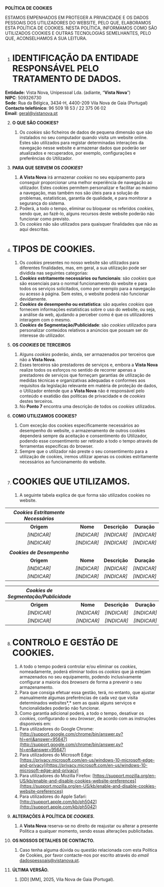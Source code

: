 **POLÍTICA DE COOKIES**

ESTAMOS EMPENHADOS EM PROTEGER A PRIVACIDADE E OS DADOS PESSOAIS DOS UTILIZADORES DO WEBSITE, PELO QUE, ELABORAMOS ESTA POLÍTICA DE COOKIES. NESTA POLÍTICA, INFORMAMOS COMO SÃO UTILIZADOS COOKIES E OUTRAS TECNOLOGIAS SEMELHANTES, PELO QUE, ACONSELHAMOS A SUA LEITURA.

1. # **IDENTIFICAÇÃO DA ENTIDADE RESPONSÁVEL PELO TRATAMENTO DE DADOS.**

**Entidade:** Vista Nova, Unipessoal Lda. (adiante, “**Vista Nova**”)  
**NIPC**: 509326730  
**Sede**: Rua da Bélgica, 3434-H, 4400-209 Vila Nova de Gaia (Portugal)  
**Contacto telefónico**: 96 509 18 53 / 22 375 06 02   
**Email**: geral@vistanova.pt 

2. **O QUE SÃO COOKIES?**  
   1. Os *cookies* são ficheiros de dados de pequena dimensão que são instalados no seu computador quando visita um website online. Estes são utilizados para registar determinadas interações da navegação nesse website e armazenar dados que poderão ser atualizados e recuperados, por exemplo, configurações e preferências do Utilizador.

3. **PARA QUE SERVEM OS *COOKIES*?**  
   1. **A Vista Nova** irá armazenar *cookies* no seu equipamento para conseguir proporcionar uma melhor experiência de navegação ao utilizador. Estes cookies permitem personalizar e facilitar ao máximo a navegação, mas também nos são úteis para a solução de problemas, estatísticas, garantia de qualidade, e para monitorar a segurança do sistema.   
   2. Poderá, a todo o tempo, eliminar ou bloquear os referidos *cookies*, sendo que, ao fazê-lo, alguns recursos deste website poderão não funcionar como previsto.   
   3. Os *cookies* não são utilizados para quaisquer finalidades que não as aqui descritas. 

4. # **TIPOS DE COOKIES.**

   1. Os *cookies* presentes no nosso website são utilizados para diferentes finalidades, mas, em geral, a sua utilização pode ser dividida nas seguintes categorias:   
   1) ***Cookies*** **estritamente necessários ou funcionais**: são *cookies* que são essenciais para o normal funcionamento do website e para todos os serviços solicitados, como por exemplo para a navegação ou acesso à página. Sem estes, o website poderá não funcionar devidamente.  
   2) ***Cookies*** **de desempenho ou estatística**: são aqueles *cookies* que fornecem informações estatísticas sobre o uso do website, ou seja, a análise da web, ajudando a perceber como é que os utilizadores interagem com o mesmo.  
   3) ***Cookies*** **de Segmentação/Publicidade**: são *cookies* utilizados para personalizar conteúdos relativos a anúncios que possam ser do interesse do utilizador.

5. **OS *COOKIES* DE TERCEIROS**  
   1. Alguns *cookies* poderão, ainda, ser armazenados por terceiros que não a **Vista Nova**.  
   2. Esses terceiros são prestadores de serviços e, embora a **Vista Nova** realize todos os esforços no sentido de recorrer apenas a prestadores de serviços que forneçam garantias de utilização de medidas técnicas e organizativas adequadas e conformes aos requisitos da legislação relevante em matéria de proteção de dados, o Utilizador entende que a **Vista Nova** não é responsável pelo conteúdo e exatidão das políticas de privacidade e de *cookies* destes terceiros.  
   3. No **Ponto 7** encontra uma descrição de todos os *cookies* utilizados.

6. **COMO UTILIZAMOS COOKIES?**  
   1. Com exceção dos cookies especificamente necessários ao desempenho do website, o armazenamento de outros cookies dependerá sempre da aceitação e consentimento do Utilizador, podendo esse consentimento ser retirado a todo o tempo através de ferramentas específicas do browser.  
   2. Sempre que o utilizador não preste o seu consentimento para a utilização de cookies, iremos utilizar apenas os cookies estritamente necessários ao funcionamento do website.

7. # **COOKIES QUE UTILIZAMOS.**

   1. A seguinte tabela explica de que forma são utilizados cookies no website. 

| *Cookies* *Estritamente* *Necessários* |  |  |  |
| :---: | :---: | ----- | :---: |
| **Origem** | **Nome** | **Descrição** | **Duração** |
| *\[INDICAR\]* | *\[INDICAR\]* | *\[INDICAR\]* | *\[INDICAR\]* |
| *\[INDICAR\]* | *\[INDICAR\]* | *\[INDICAR\]* | *\[INDICAR\]* |
|  |  |  |  |
| ***Cookies de Desempenho*** |  |  |  |
| **Origem** | **Nome** | **Descrição** | **Duração** |
| *\[INDICAR\]* | *\[INDICAR\]* | *\[INDICAR\]* | *\[INDICAR\]* |
| *\[INDICAR\]* | *\[INDICAR\]* | *\[INDICAR\]* | *\[INDICAR\]* |

| *Cookies de Segmentação/Publicidade* |  |  |  |
| :---: | :---: | :---: | :---: |
| **Origem** | **Nome** | **Descrição** | **Duração** |
| *\[INDICAR\]* | *\[INDICAR\]* | *\[INDICAR\]* | *\[INDICAR\]* |
| *\[INDICAR\]* | *\[INDICAR\]* | *\[INDICAR\]* | *\[INDICAR\]* |

8. # **CONTROLO E GESTÃO DE COOKIES.**

   1. A todo o tempo poderá controlar e/ou eliminar os *cookies*, nomeadamente, poderá eliminar todos os *cookies* que já estejam armazenados no seu equipamento, podendo inclusivamente configurar a maioria dos *browsers* de forma a prevenir o seu armazenamento.  
   2. Para que consiga efetuar essa gestão, terá, no entanto, que ajustar manualmente algumas preferências de cada vez que visita determinados websites*,* sem as quais alguns serviços e funcionalidades poderão não funcionar.   
   3. Como garantia adicional poderá, a todo o tempo, desativar os *cookies*, configurando o seu *browser*, de acordo com as instruções disponíveis em:   
   1) Para utilizadores do Google Chrome: [http://support.google.com/chrome/bin/answer.py?hl=en\&answer=95647](http://support.google.com/chrome/bin/answer.py?hl=en&answer=95647)   
   2) Para utilizadores do Microsoft Edge: [https://privacy.microsoft.com/en-us/windows-10-microsoft-edge-and-privacy](https://privacy.microsoft.com/en-us/windows-10-microsoft-edge-and-privacy)   
   3) Para utilizadores do Mozilla Firefox: [https://support.mozilla.org/en-US/kb/enable-and-disable-cookies-website-preferences](https://support.mozilla.org/en-US/kb/enable-and-disable-cookies-website-preferences)   
   4) Para utilizadores do Apple Safari: [http://support.apple.com/kb/ph5042](http://support.apple.com/kb/ph5042) 

9. **ALTERAÇÕES À POLÍTICA DE *COOKIES*.**  
   1. A **Vista Nova** reserva-se no direito de reajustar ou alterar a presente Política a qualquer momento, sendo essas alterações publicitadas.

10. **OS NOSSOS DETALHES DE CONTACTO.**  
    1. Caso tenha alguma dúvida ou questão relacionada com esta Política de Cookies, por favor contacte-nos por escrito através do *email* dadospessoais@vistanova.pt.

11. **ÚLTIMA VERSÃO.**  
    1. \[DD\] \[MM\], 2025, Vila Nova de Gaia (Portugal).